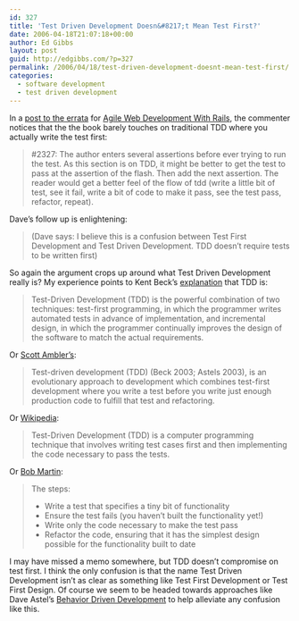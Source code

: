 ```yaml
---
id: 327
title: 'Test Driven Development Doesn&#8217;t Mean Test First?'
date: 2006-04-18T21:07:18+00:00
author: Ed Gibbs
layout: post
guid: http://edgibbs.com/?p=327
permalink: /2006/04/18/test-driven-development-doesnt-mean-test-first/
categories:
  - software development
  - test driven development
---
```

In a [post to the errata](http://books.pragprog.com/titles/rails/errata) for [Agile Web Development With Rails](http://www.pragmaticprogrammer.com/title/rails/), the commenter notices that the the book barely touches on traditional TDD where you actually write the test first:

> #2327: The author enters several assertions before ever trying to run the test. As this section is on TDD, it might be better to get the test to pass at the assertion of the flash. Then add the next assertion. The reader would get a better feel of the flow of tdd (write a little bit of test, see it fail, write a bit of code to make it pass, see the test pass, refactor, repeat).

Dave&#8217;s follow up is enlightening:

> (Dave says: I believe this is a confusion between Test First Development and Test Driven Development. TDD doesn&#8217;t require tests to be written first)

So again the argument crops up around what Test Driven Development really is? My experience points to Kent Beck&#8217;s [explanation](http://www.threeriversinstitute.org/Test%20Driven%20Development%20Workshop.htm) that TDD is:

> Test-Driven Development (TDD) is the powerful combination of two techniques: test-first programming, in which the programmer writes automated tests in advance of implementation, and incremental design, in which the programmer continually improves the design of the software to match the actual requirements.

Or [Scott Ambler&#8217;s](http://www.agiledata.org/essays/tdd.html):

> Test-driven development (TDD) (Beck 2003; Astels 2003), is an evolutionary approach to development which combines test-first development where you write a test before you write just enough production code to fulfill that test and refactoring.

Or [Wikipedia](http://en.wikipedia.org/wiki/Test_driven_development):

> Test-Driven Development (TDD) is a computer programming technique that involves writing test cases first and then implementing the code necessary to pass the tests.

Or [Bob Martin](http://www.objectmentor.com/writeUps/TestDrivenDevelopment):

> The steps:
> 
>   * Write a test that specifies a tiny bit of functionality
>   * Ensure the test fails (you haven&#8217;t built the functionality yet!)
>   * Write only the code necessary to make the test pass
>   * Refactor the code, ensuring that it has the simplest design possible for the functionality built to date

I may have missed a memo somewhere, but TDD doesn&#8217;t compromise on test first. I think the only confusion is that the name Test Driven Development isn&#8217;t as clear as something like Test First Development or Test First Design. Of course we seem to be headed towards approaches like Dave Astel&#8217;s [Behavior Driven Development](http://video.google.com/videoplay?docid=8135690990081075324&q=Google+techtalks&pl=true) to help alleviate any confusion like this.